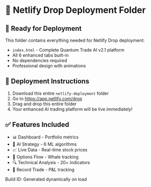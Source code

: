 # 🚀 Netlify Drop Deployment Folder

## 📁 Ready for Deployment

This folder contains everything needed for Netlify Drop deployment:

- `index.html` - Complete Quantum Trade AI v2.1 platform
- All 6 enhanced tabs built-in
- No dependencies required
- Professional design with animations

## 🚀 Deployment Instructions

1. Download this entire `netlify-deployment` folder
2. Go to https://app.netlify.com/drop
3. Drag and drop this entire folder
4. Your enhanced AI trading platform will be live immediately!

## ✅ Features Included

- 📊 Dashboard - Portfolio metrics
- 🤖 AI Strategy - 6 ML algorithms  
- 📈 Live Data - Real-time stock prices
- 🐋 Options Flow - Whale tracking
- 🔍 Technical Analysis - 20+ indicators
- 📝 Record Trade - P&L tracking

Build ID: Generated dynamically on load